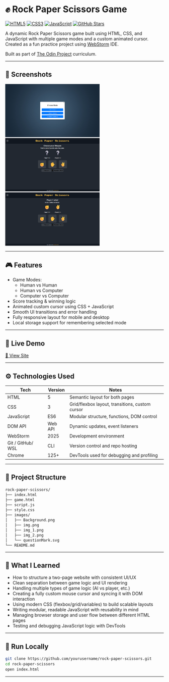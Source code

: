 # ✊ Rock Paper Scissors Game

[![HTML5](https://img.shields.io/badge/HTML5-E34F26?style=flat&logo=html5&logoColor=white)](https://developer.mozilla.org/en-US/docs/Web/HTML)
[![CSS3](https://img.shields.io/badge/CSS3-1572B6?style=flat&logo=css3&logoColor=white)](https://developer.mozilla.org/en-US/docs/Web/CSS)
[![JavaScript](https://img.shields.io/badge/JavaScript-F7DF1E?style=flat&logo=javascript&logoColor=black)](https://developer.mozilla.org/en-US/docs/Web/JavaScript)
[![GitHub Stars](https://img.shields.io/github/stars/amir-merchad/rock-paper-scissors?style=social)](https://github.com/Amir-Merchad/Rock-Paper-Scissors/)

A dynamic Rock Paper Scissors game built using HTML, CSS, and JavaScript with multiple game modes and a custom animated cursor. Created as a fun practice project using [WebStorm](https://www.jetbrains.com/webstorm/) IDE.

Built as part of [The Odin Project](https://www.theodinproject.com/) curriculum.

---

## 📸 Screenshots

<p align="left">
  <img src="./images/img.png" alt="Game Mode Selection" width="300" />
  <img src="./images/img_1.png" alt="Gameplay" width="300" />
  <img src="./images/img_2.png" alt="Result Screen" width="300" />
</p>

---

## 🎮 Features

- Game Modes:
    - Human vs Human
    - Human vs Computer
    - Computer vs Computer
- Score tracking & winning logic
- Animated custom cursor using CSS + JavaScript
- Smooth UI transitions and error handling
- Fully responsive layout for mobile and desktop
- Local storage support for remembering selected mode

---

## 🚀 Live Demo

[🔗 View Site](https://amir-merchad.github.io/Rock-Paper-Scissors/)

---

## ⚙️ Technologies Used

| Tech              | Version | Notes                                           |
|-------------------|---------|-------------------------------------------------|
| HTML              | 5       | Semantic layout for both pages                  |
| CSS               | 3       | Grid/flexbox layout, transitions, custom cursor |
| JavaScript        | ES6     | Modular structure, functions, DOM control       |
| DOM API           | Web API | Dynamic updates, event listeners                |
| WebStorm          | 2025    | Development environment                         |
| Git / GitHub/ WSL | CLI     | Version control and repo hosting                |
| Chrome            | 125+    | DevTools used for debugging and profiling       |

---

## 📁 Project Structure

~~~plaintext
rock-paper-scissors/
├── index.html
├── game.html
├── script.js
├── style.css
├── images/
│   ├── Background.png
│   ├── img.png
│   ├── img_1.png
│   ├── img_2.png
│   └── questionMark.svg
└── README.md
~~~

---

## 🧠 What I Learned

- How to structure a two-page website with consistent UI/UX
- Clean separation between game logic and UI rendering
- Handling multiple types of game logic (AI vs player, etc.)
- Creating a fully custom mouse cursor and syncing it with DOM interaction
- Using modern CSS (flexbox/grid/variables) to build scalable layouts
- Writing modular, readable JavaScript with reusability in mind
- Managing browser storage and user flow between different HTML pages
- Testing and debugging JavaScript logic with DevTools

---

## 🧪 Run Locally

```bash
git clone https://github.com/yourusername/rock-paper-scissors.git
cd rock-paper-scissors
open index.html
```

---